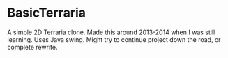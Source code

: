 # BasicTerraria
A simple 2D Terraria clone. Made this around 2013-2014 when I was still learning. Uses Java swing. Might try to continue project down the road, or complete rewrite.
